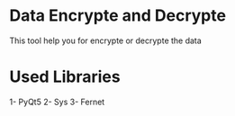 # Data Encrypte and Decrypte
This tool help you for encrypte or decrypte the data
# Used Libraries 
1- PyQt5
2- Sys
3- Fernet
